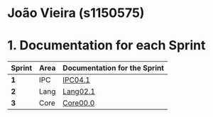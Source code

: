 **João Vieira** (s1150575)
===============================

# 1. Documentation for each Sprint


|Sprint  | Area | Documentation for the Sprint |
|--------|------|------------------------------|
| **1**  | IPC  | [IPC04.1](sp1)          |
| **2**  | Lang | [Lang02.1](sp2)         |																				
| **3**  | Core | [Core00.0](sp3)         |																			
